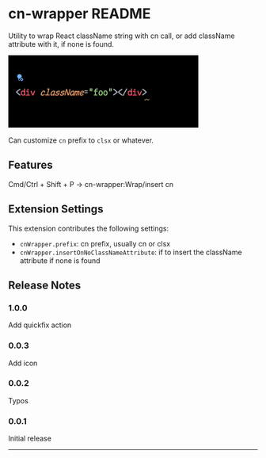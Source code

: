 # cn-wrapper README

Utility to wrap React className string with cn call,
or add className attribute with it, if none is found.

![example](https://github.com/oscarheimdahl/cn-wrapper/blob/main/example.gif?raw=true)

Can customize `cn` prefix to `clsx` or whatever.

## Features

Cmd/Ctrl + Shift + P -> cn-wrapper:Wrap/insert cn

## Extension Settings

This extension contributes the following settings:

- `cnWrapper.prefix`: cn prefix, usually cn or clsx
- `cnWrapper.insertOnNoClassNameAttribute`: if to insert the className attribute if none is found

<!-- ## Known Issues

Calling out known issues can help limit users opening duplicate issues against your extension. -->

## Release Notes

### 1.0.0

Add quickfix action

### 0.0.3

Add icon

### 0.0.2

Typos

### 0.0.1

Initial release

---
